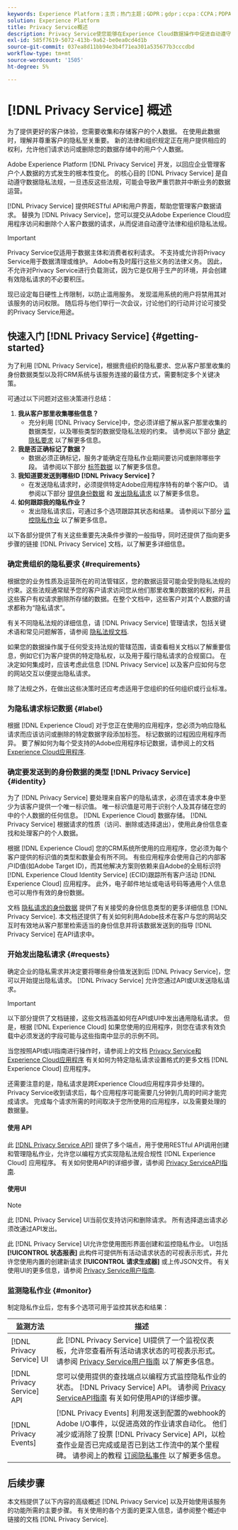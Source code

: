 ```yaml
---
keywords: Experience Platform；主页；热门主题；GDPR；gdpr；ccpa：CCPA；PDPA；PDPA_that；PDPA_THA；lgpd；LGPD；lgpd_bra；LGPD_BRA；
solution: Experience Platform
title: Privacy Service概述
description: Privacy Service使您能够在Experience Cloud数据操作中促进自动遵守隐私法规。
exl-id: 585f7619-5072-413b-9a62-be0ea0cd4d1b
source-git-commit: 037ea8d11bb94e3b4f71ea301a535677b3cccdbd
workflow-type: tm+mt
source-wordcount: '1505'
ht-degree: 5%

---
```


# [!DNL Privacy Service] 概述

为了提供更好的客户体验，您需要收集和存储客户的个人数据。 在使用此数据时，理解并尊重客户的隐私至关重要。 新的法律和组织规定正在用户提供相应的权利，允许他们请求访问或删除您的数据存储中的用户个人数据。

Adobe Experience Platform [!DNL Privacy Service] 开发，以回应企业管理客户个人数据的方式发生的根本性变化。 的核心目的 [!DNL Privacy Service] 是自动遵守数据隐私法规，一旦违反这些法规，可能会导致严重罚款并中断业务的数据运营。

[!DNL Privacy Service] 提供RESTful API和用户界面，帮助您管理客户数据请求。 替换为 [!DNL Privacy Service]，您可以提交从Adobe Experience Cloud应用程序访问和删除个人客户数据的请求，从而促进自动遵守法律和组织隐私法规。

>[!IMPORTANT]
>
>Privacy Service仅适用于数据主体和消费者权利请求。 不支持或允许将Privacy Service用于数据清理或维护。 Adobe有及时履行这些义务的法律义务。 因此，不允许对Privacy Service进行负载测试，因为它是仅用于生产的环境，并会创建有效隐私请求的不必要积压。
>
>现已设定每日硬性上传限制，以防止滥用服务。 发现滥用系统的用户将禁用其对该服务的访问权限。 随后将与他们举行一次会议，讨论他们的行动并讨论可接受的Privacy Service用途。

## 快速入门 [!DNL Privacy Service] {#getting-started}

为了利用 [!DNL Privacy Service]，根据贵组织的隐私要求、您从客户那里收集的身份数据类型以及将CRM系统与该服务连接的最佳方式，需要制定多个关键决策。

可通过以下问题对这些决策进行总结：

1. **我从客户那里收集哪些信息？**
   * 充分利用 [!DNL Privacy Service]中，您必须详细了解从客户那里收集的数据类型，以及哪些类型的数据受隐私法规的约束。 请参阅以下部分 [确定隐私要求](#requirements) 以了解更多信息。
1. **我是否正确标记了数据？**
   * 数据必须正确标记，服务才能确定在隐私作业期间要访问或删除哪些字段。 请参阅以下部分 [标签数据](#label) 以了解更多信息。
1. **我知道要发送到哪些ID [!DNL Privacy Service]？**
   * 在发送隐私请求时，必须提供特定Adobe应用程序特有的单个客户ID。 请参阅以下部分 [提供身份数据](#identity)  和 [发出隐私请求](#requests) 以了解更多信息。
1. **如何跟踪我的隐私作业？**
   * 发出隐私请求后，可通过多个选项跟踪其状态和结果。 请参阅以下部分 [监控隐私作业](#monitor) 以了解更多信息。

以下各部分提供了有关这些重要先决条件步骤的一般指导，同时还提供了指向更多步骤的链接 [!DNL Privacy Service] 文档，以了解更多详细信息。

### 确定贵组织的隐私要求 {#requirements}

根据您的业务性质及运营所在的司法管辖区，您的数据运营可能会受到隐私法规的约束。这些法规通常赋予您的客户请求访问您从他们那里收集的数据的权利，并且这些客户有权请求删除所存储的数据。在整个文档中，这些客户对其个人数据的请求都称为“隐私请求”。

有关不同隐私法规的详细信息，请 [!DNL Privacy Service] 管理请求，包括关键术语和常见问题解答，请参阅 [隐私法规文档](./regulations/overview.md).

如果您的数据操作属于任何受支持法规的管辖范围，请查看相关文档以了解重要信息，例如它们为客户提供的特定隐私权，以及用于履行隐私请求的合规窗口。 在决定如何集成时，应该考虑此信息 [!DNL Privacy Service] 以及客户应如何与您的网站交互以便提出隐私请求。

除了法规之外，在做出这些决策时还应考虑适用于您组织的任何组织或行业标准。

### 为隐私请求标记数据 {#label}

根据 [!DNL Experience Cloud] 对于您正在使用的应用程序，您必须为响应隐私请求而应该访问或删除的特定数据字段添加标签。 标记数据的过程因应用程序而异。 要了解如何为每个受支持的Adobe应用程序标记数据，请参阅上的文档 [Experience Cloud应用程序](./experience-cloud-apps.md).

### 确定要发送到的身份数据的类型 [!DNL Privacy Service] {#identity}

为了 [!DNL Privacy Service] 要处理来自客户的隐私请求，必须在请求本身中至少为该客户提供一个唯一标识值。 唯一标识值是可用于识别个人及其存储在您的中的个人数据的任何信息。 [!DNL Experience Cloud] 数据存储。 [!DNL Privacy Service] 根据请求的性质（访问、删除或选择退出），使用此身份信息查找和处理客户的个人数据。

根据 [!DNL Experience Cloud] 您的CRM系统所使用的应用程序，您必须为每个客户提供的标识值的类型和数量会有所不同。 有些应用程序会使用自己的内部客户ID值(如Adobe Target ID)，而其他解决方案则依赖来自Adobe的全局标识符 [!DNL Experience Cloud Identity Service] (ECID)跟踪所有客户活动 [!DNL Experience Cloud] 应用程序。 此外，电子邮件地址或电话号码等通用个人信息也可以用作有效的身份数据。

文档 [隐私请求的身份数据](./identity-data.md) 提供了有关接受的身份信息类型的更多详细信息 [!DNL Privacy Service]. 本文档还提供了有关如何利用Adobe技术在客户与您的网站交互时有效地从客户那里检索适当的身份信息并将该数据发送到的指导 [!DNL Privacy Service] 在API请求中。

### 开始发出隐私请求 {#requests}

确定企业的隐私需求并决定要将哪些身份值发送到后 [!DNL Privacy Service]，您可以开始提出隐私请求。 [!DNL Privacy Service] 允许您通过API或UI发送隐私请求。

>[!IMPORTANT]
>
>以下部分提供了文档链接，这些文档涵盖如何在API或UI中发出通用隐私请求。 但是，根据 [!DNL Experience Cloud] 如果您使用的应用程序，则您在请求有效负载中必须发送的字段可能与这些指南中显示的示例不同。
>
>当您按照API或UI指南进行操作时，请参阅上的文档 [Privacy Service和Experience Cloud应用程序](./experience-cloud-apps.md) 有关如何为特定隐私请求设置格式的更多文档 [!DNL Experience Cloud] 应用程序。
>
>还需要注意的是，隐私请求是跨Experience Cloud应用程序异步处理的。 Privacy Service收到请求后，每个应用程序可能需要几分钟到几周的时间才能完成请求。 完成每个请求所需的时间取决于您所使用的应用程序，以及需要处理的数据量。

#### 使用 API

此 [[!DNL Privacy Service API]](https://www.adobe.io/experience-platform-apis/references/privacy-service/) 提供了多个端点，用于使用RESTful API调用创建和管理隐私作业，允许您以编程方式实现隐私法规合规性 [!DNL Experience Cloud] 应用程序。 有关如何使用API的详细步骤，请参阅 [Privacy ServiceAPI指南](api/overview.md).

#### 使用UI

>[!NOTE]
>
>此 [!DNL Privacy Service] UI当前仅支持访问和删除请求。 所有选择退出请求必须改通过API发出。

此 [!DNL Privacy Service] UI允许您使用图形界面创建和监控隐私作业。 UI包括 **[!UICONTROL 状态报表]** 此构件可提供所有活动请求状态的可视表示形式，并允许您使用内置的创建新请求 **[!UICONTROL 请求生成器]** 或上传JSON文件。 有关使用UI的更多信息，请参阅 [Privacy Service用户指南](ui/overview.md).

### 监测隐私作业 {#monitor}

制定隐私作业后，您有多个选项可用于监控其状态和结果：

| 监测方法 | 描述 |
| --- | --- |
| [!DNL Privacy Service] UI | 此 [!DNL Privacy Service] UI提供了一个监视仪表板，允许您查看所有活动请求状态的可视表示形式。 请参阅 [Privacy Service用户指南](ui/overview.md) 以了解更多信息。 |
| [!DNL Privacy Service] API | 您可以使用提供的查找端点以编程方式监控隐私作业的状态。 [!DNL Privacy Service] API。 请参阅 [Privacy ServiceAPI指南](./api/overview.md) 有关如何使用API的详细步骤。 |
| [!DNL Privacy Events] | [!DNL Privacy Events] 利用发送到配置的webhook的Adobe I/O事件，以促进高效的作业请求自动化。 他们减少或消除了投票 [!DNL Privacy Service] API，以检查作业是否已完成或是否已到达工作流中的某个里程碑。 请参阅上的教程 [订阅隐私事件](./privacy-events.md) 以了解更多信息。 |

## 后续步骤

本文档提供了以下内容的高级概述 [!DNL Privacy Service] 以及开始使用该服务的功能所需的主要步骤。 有关使用的各个方面的更深入信息，请参阅整个概述中链接的文档 [!DNL Privacy Service].
